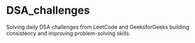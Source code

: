 # DSA_challenges
Solving daily DSA challenges from LeetCode and GeeksforGeeks building consistency and improving problem-solving skills.
